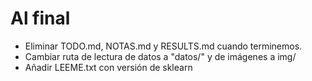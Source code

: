 # Al final
- Eliminar TODO.md, NOTAS.md y RESULTS.md cuando terminemos.
- Cambiar ruta de lectura de datos a "datos/" y de imágenes a img/
- Añadir LEEME.txt con versión de sklearn
